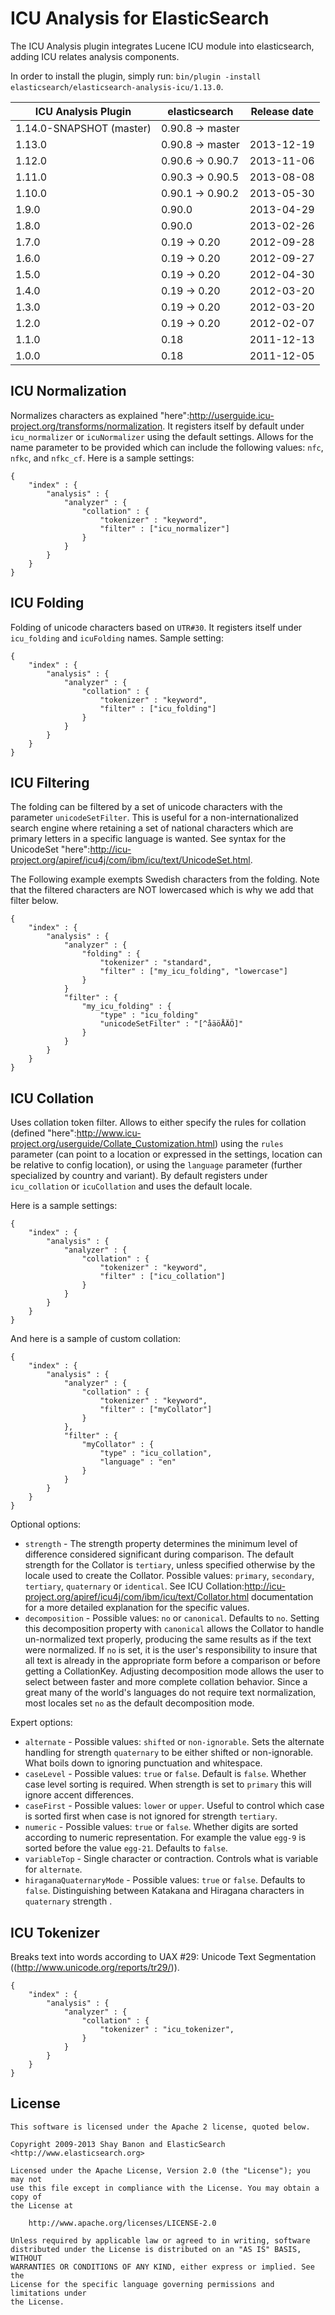 ICU Analysis for ElasticSearch
==================================

The ICU Analysis plugin integrates Lucene ICU module into elasticsearch, adding ICU relates analysis components.

In order to install the plugin, simply run: `bin/plugin -install elasticsearch/elasticsearch-analysis-icu/1.13.0`.

|   ICU Analysis Plugin    | elasticsearch    | Release date |
|--------------------------|------------------|:------------:|
| 1.14.0-SNAPSHOT (master) | 0.90.8 -> master |              |
| 1.13.0                   | 0.90.8 -> master |  2013-12-19  |
| 1.12.0                   | 0.90.6 -> 0.90.7 |  2013-11-06  |
| 1.11.0                   | 0.90.3 -> 0.90.5 |  2013-08-08  |
| 1.10.0                   | 0.90.1 -> 0.90.2 |  2013-05-30  |
| 1.9.0                    | 0.90.0           |  2013-04-29  |
| 1.8.0                    | 0.90.0           |  2013-02-26  |
| 1.7.0                    | 0.19 -> 0.20     |  2012-09-28  |
| 1.6.0                    | 0.19 -> 0.20     |  2012-09-27  |
| 1.5.0                    | 0.19 -> 0.20     |  2012-04-30  |
| 1.4.0                    | 0.19 -> 0.20     |  2012-03-20  |
| 1.3.0                    | 0.19 -> 0.20     |  2012-03-20  |
| 1.2.0                    | 0.19 -> 0.20     |  2012-02-07  |
| 1.1.0                    | 0.18             |  2011-12-13  |
| 1.0.0                    | 0.18             |  2011-12-05  |


ICU Normalization
-----------------

Normalizes characters as explained "here":http://userguide.icu-project.org/transforms/normalization. It registers itself by default under `icu_normalizer` or `icuNormalizer` using the default settings. Allows for the name parameter to be provided which can include the following values: `nfc`, `nfkc`, and `nfkc_cf`. Here is a sample settings:

    {
        "index" : {
            "analysis" : {
                "analyzer" : {
                    "collation" : {
                        "tokenizer" : "keyword",
                        "filter" : ["icu_normalizer"]
                    }
                }
            }
        }
    }

ICU Folding
-----------

Folding of unicode characters based on `UTR#30`. It registers itself under `icu_folding` and `icuFolding` names. Sample setting:

    {
        "index" : {
            "analysis" : {
                "analyzer" : {
                    "collation" : {
                        "tokenizer" : "keyword",
                        "filter" : ["icu_folding"]
                    }
                }
            }
        }
    }

ICU Filtering
-------------

The folding can be filtered by a set of unicode characters with the parameter `unicodeSetFilter`. This is useful for a non-internationalized search engine where retaining a set of national characters which are primary letters in a specific language is wanted. See syntax for the UnicodeSet "here":http://icu-project.org/apiref/icu4j/com/ibm/icu/text/UnicodeSet.html.

The Following example exempts Swedish characters from the folding. Note that the filtered characters are NOT lowercased which is why we add that filter below.

    {
        "index" : {
            "analysis" : {
                "analyzer" : {
                    "folding" : {
                        "tokenizer" : "standard",
                        "filter" : ["my_icu_folding", "lowercase"]
                    }
                }
                "filter" : {
                    "my_icu_folding" : {
                        "type" : "icu_folding"
                        "unicodeSetFilter" : "[^åäöÅÄÖ]"
                    }
                }
            }
        }
    }

ICU Collation
-------------

Uses collation token filter. Allows to either specify the rules for collation (defined "here":http://www.icu-project.org/userguide/Collate_Customization.html) using the `rules` parameter (can point to a location or expressed in the settings, location can be relative to config location), or using the `language` parameter (further specialized by country and variant). By default registers under `icu_collation` or `icuCollation` and uses the default locale.

Here is a sample settings:

    {
        "index" : {
            "analysis" : {
                "analyzer" : {
                    "collation" : {
                        "tokenizer" : "keyword",
                        "filter" : ["icu_collation"]
                    }
                }
            }
        }
    }

And here is a sample of custom collation:

    {
        "index" : {
            "analysis" : {
                "analyzer" : {
                    "collation" : {
                        "tokenizer" : "keyword",
                        "filter" : ["myCollator"]
                    }
                },
                "filter" : {
                    "myCollator" : {
                        "type" : "icu_collation",
                        "language" : "en"
                    }
                }
            }
        }
    }

Optional options:
* `strength` - The strength property determines the minimum level of difference considered significant during comparison.
 The default strength for the Collator is `tertiary`, unless specified otherwise by the locale used to create the Collator.
 Possible values: `primary`, `secondary`, `tertiary`, `quaternary` or `identical`.
 See ICU Collation:http://icu-project.org/apiref/icu4j/com/ibm/icu/text/Collator.html documentation for a more detailed
 explanation for the specific values.
* `decomposition` - Possible values: `no` or `canonical`. Defaults to `no`. Setting this decomposition property with
`canonical` allows the Collator to handle un-normalized text properly, producing the same results as if the text were
normalized. If `no` is set, it is the user's responsibility to insure that all text is already in the appropriate form
before a comparison or before getting a CollationKey. Adjusting decomposition mode allows the user to select between
faster and more complete collation behavior. Since a great many of the world's languages do not require text
normalization, most locales set `no` as the default decomposition mode.

Expert options:
* `alternate` - Possible values: `shifted` or `non-ignorable`. Sets the alternate handling for strength `quaternary`
 to be either shifted or non-ignorable. What boils down to ignoring punctuation and whitespace.
* `caseLevel` - Possible values: `true` or `false`. Default is `false`. Whether case level sorting is required. When
 strength is set to `primary` this will ignore accent differences.
* `caseFirst` - Possible values: `lower` or `upper`. Useful to control which case is sorted first when case is not ignored
 for strength `tertiary`.
* `numeric` - Possible values: `true` or `false`. Whether digits are sorted according to numeric representation. For
 example the value `egg-9` is sorted before the value `egg-21`. Defaults to `false`.
* `variableTop` - Single character or contraction. Controls what is variable for `alternate`.
* `hiraganaQuaternaryMode` - Possible values: `true` or `false`. Defaults to `false`. Distinguishing between Katakana
 and Hiragana characters in `quaternary` strength .

ICU Tokenizer
-------------

Breaks text into words according to UAX #29: Unicode Text Segmentation ((http://www.unicode.org/reports/tr29/)).

    {
        "index" : {
            "analysis" : {
                "analyzer" : {
                    "collation" : {
                        "tokenizer" : "icu_tokenizer",
                    }
                }
            }
        }
    }


License
-------

    This software is licensed under the Apache 2 license, quoted below.

    Copyright 2009-2013 Shay Banon and ElasticSearch <http://www.elasticsearch.org>

    Licensed under the Apache License, Version 2.0 (the "License"); you may not
    use this file except in compliance with the License. You may obtain a copy of
    the License at

        http://www.apache.org/licenses/LICENSE-2.0

    Unless required by applicable law or agreed to in writing, software
    distributed under the License is distributed on an "AS IS" BASIS, WITHOUT
    WARRANTIES OR CONDITIONS OF ANY KIND, either express or implied. See the
    License for the specific language governing permissions and limitations under
    the License.
